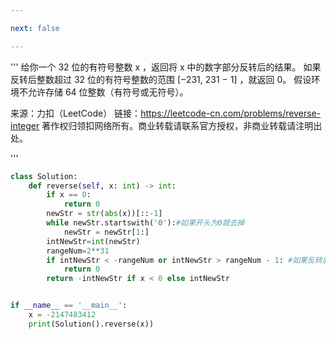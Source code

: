 ```yaml
---

next: false

---
```




<BlogInfo id="1325" title="LeetCode100题之整数翻转" author="白日梦想猿" pv=0 read_times=0 pre_cost_time="32" category="leetcode100题" tag_list="['leetcode', '              翻转']" create_time="2021.10.20 15:36:31.011400" update_time="2021.10.20 15:36:31" />

'''
给你一个 32 位的有符号整数 x ，返回将 x 中的数字部分反转后的结果。
如果反转后整数超过 32 位的有符号整数的范围 [−231,  231 − 1] ，就返回 0。
假设环境不允许存储 64 位整数（有符号或无符号）。

来源：力扣（LeetCode）
链接：https://leetcode-cn.com/problems/reverse-integer
著作权归领扣网络所有。商业转载请联系官方授权，非商业转载请注明出处。

'''

```python
class Solution:
    def reverse(self, x: int) -> int:
        if x == 0:
            return 0
        newStr = str(abs(x))[::-1]
        while newStr.startswith('0'):#如果开头为0就去掉
            newStr = newStr[1:]
        intNewStr=int(newStr)
        rangeNum=2**31
        if intNewStr < -rangeNum or intNewStr > rangeNum - 1: #如果反转后整数超过范围,就返回0。
            return 0
        return -intNewStr if x < 0 else intNewStr


if __name__ == '__main__':
    x = -2147483412
    print(Solution().reverse(x))
```
    





<ActionBox />
